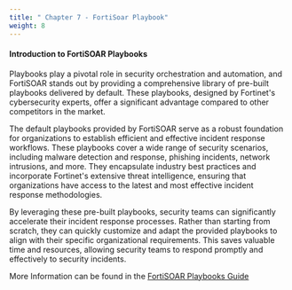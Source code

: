```yaml
---
title: " Chapter 7 - FortiSoar Playbook"
weight: 8
---
```



#### Introduction to FortiSOAR Playbooks

Playbooks play a pivotal role in security orchestration and automation, and FortiSOAR stands out by providing a comprehensive library of pre-built playbooks delivered by default. These playbooks, designed by Fortinet's cybersecurity experts, offer a significant advantage compared to other competitors in the market.

The default playbooks provided by FortiSOAR serve as a robust foundation for organizations to establish efficient and effective incident response workflows. These playbooks cover a wide range of security scenarios, including malware detection and response, phishing incidents, network intrusions, and more. They encapsulate industry best practices and incorporate Fortinet's extensive threat intelligence, ensuring that organizations have access to the latest and most effective incident response methodologies.

By leveraging these pre-built playbooks, security teams can significantly accelerate their incident response processes. Rather than starting from scratch, they can quickly customize and adapt the provided playbooks to align with their specific organizational requirements. This saves valuable time and resources, allowing security teams to respond promptly and effectively to security incidents.

More Information can be found in the [FortiSOAR Playbooks Guide](http://docs.fortinet.com/document/fortisoar/7.4.1/playbooks-guide/331279/introduction-to-playbooks)